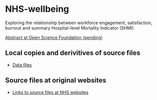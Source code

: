 # NHS-wellbeing
Exploring the relationship between workforce engagement, satisfaction, burnout and summary Hospital-level Mortality Indicator (SHMI)

[Abstract at Open Science Foundation (pending)](https://osf.io/)

## Local copies and derivitives of source files
* [Data files](https://github.com/ebmgt/NHS-engagement/tree/master/files)

## Source files at original websites
* [Links to source files at NHS websites](https://ebmgt.github.io/nhs-source/)

